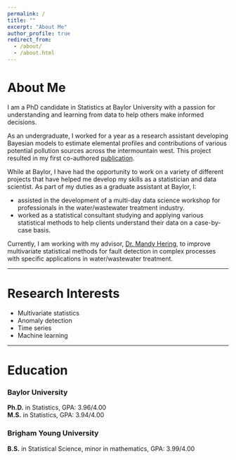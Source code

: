 ```yaml
---
permalink: /
title: ""
excerpt: "About Me"
author_profile: true
redirect_from: 
  - /about/
  - /about.html
---
```


About Me
======

I am a PhD candidate in Statistics at Baylor University with a passion for understanding and learning from data to help others make informed decisions.

As an undergraduate, I worked for a year as a research assistant developing Bayesian models to estimate elemental profiles and contributions of various potential pollution sources across the intermountain west. This project resulted in my first co-authored [publication](https://trgrimm.github.io/publications/).

While at Baylor, I have had the opportunity to work on a variety of different projects that have helped me develop my skills as a statistician and data scientist. As part of my duties as a graduate assistant at Baylor, I:

* assisted in the development of a multi-day data science workshop for professionals in the water/wastewater treatment industry.
* worked as a statistical consultant studying and applying various statistical methods to help clients understand their data on a case-by-case basis.

Currently, I am working with my advisor, [Dr. Mandy Hering](https://statistics.artsandsciences.baylor.edu/person/dr-amanda-s-hering), to improve multivariate statistical methods for fault detection in complex processes with specific applications in water/wastewater treatment.

---

Research Interests
======

* Multivariate statistics
* Anomaly detection
* Time series
* Machine learning

---

Education
======

### Baylor University  
**Ph.D.** in Statistics, GPA: 3.96/4.00  
**M.S.** in Statistics, GPA: 3.94/4.00

### Brigham Young University
**B.S.** in Statistical Science, minor in mathematics, GPA: 3.99/4.00

[comment]: <> (For more info)
[comment]: <> (------)

